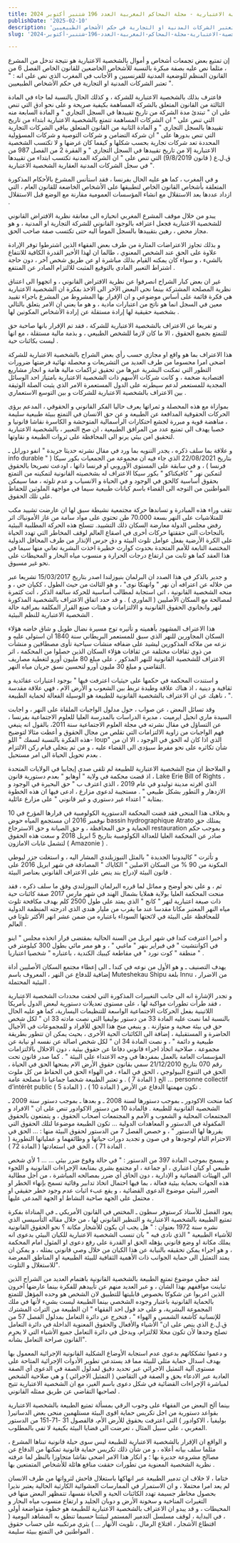```yaml
---
title: الانهار و الشخصية الاعتبارية - مجلة المحاكم المغربية العدد 196 شتنبر أكتوبر 2024
publishDate: '2025-02-10'
description: 'إن تمتيع بعض تجمعات أشخاص و أموال بالشخصية الاعتبارية هو نتيجة تدخل من المشرع ، مثلما نص عليه بصفة مبكرة بالنسبة للأشخاص الخاضعين للقانون الخاص الفصل 6 من القانون المنظم للوضعية المدنية للفرنسيين و الأجانب في المغرب الذي نص على انه : “ تعتبر الشركات المدنية او التجارية في حكم الأشخاص الطبيعيين.'
slug: 'الانهار-و-الشخصية-الاعتبارية-مجلة-المحاكم-المغربية-العدد-196-شتنبر-أكتوبر-2024'

---
```


إن تمتيع بعض تجمعات أشخاص و أموال بالشخصية الاعتبارية هو نتيجة تدخل من المشرع ، مثلما نص عليه بصفة مبكرة بالنسبة للأشخاص الخاضعين للقانون الخاص الفصل 6 من القانون المنظم للوضعية المدنية للفرنسيين و الأجانب في المغرب الذي نص على انه : " تعتبر الشركات المدنية او التجارية في حكم الأشخاص الطبيعيين ". 

فاعترف بذلك بالشخصية الاعتبارية للشركة ، و كذلك الحال بالنسبة لما جاء في المادة الثالثة من القانون المتعلق بالشركة المساهمة بكيفية صريحة و  على نحو ادق التي تنص على ان " تبتدئ مدة الشركة من تاريخ تقييدها في السجل التجاري " و المادة السابعة منه التي تنص على " ان الشركات المساهمة تتمتع بالشخصية الاعتبارية ابتداء من تاريخ تقييدها بالسجل التجاري " و المادة الثانية من القانون المتعلق بباقي الشركات التجارية التي تنص بدورها على " ان شركة التضامن و شركات التوصية و شركات المسؤولية المحددة تعد شركات تجارية بحسب شكلها و كيفما كان غرضها و لا تكتسب الشخصية الاعتبارية إلا من تاريخ تقييدها في السجل التجاري " و الفقرة 2 من الفصل 987 من ق.ل.ع ( قانون 9/8/2019) التي تنص على " ان الشركة المدنية تكتسب ابتداء من تقييدها في سجل الشركات المدنية العقارية الشخصية الاعتبارية ".

و في المغرب ، كما هو عليه الحال بفرنسا ، فقد استأنس المشرع بالأحكام المذكورة المتعلقة بأشخاص القانون الخاص لتطبيقها على الأشخاص الخاضعة للقانون العام ، التي ازداد عددها بعد الاستقلال مع انشاء المؤسسات العمومية  مقارنة مع الوضع قبل الاستقلال . 

يبدو من خلال موقف المشرع المغربي انحيازه الى معانقة نظرية الافتراض القانوني للشخصية الاعتبارية فجعل اعترافه بالوجود القانوني للشركة التجارية او المدنية ، و هو مجاز محض ، رهين بتقييدها بالسجل المومأ اليه حتى تكتسب صفة صاحب الحق.

و بذلك تجاوز الاعتراضات المثارة من طرف بعض الفقهاء الذين اشترطوا توفر الإرادة علاوة على الحق عند الشخص المعنوي ، طالما ان لهذا الأخير القدرة الكافية للانتفاع بالشيء ، و سواء كان يمكنه القيام بذلك مباشرة او عن طريق شخص آخر ، دون حاجة اشتراط التعبير المادي بالتوقيع المثبت للالتزام الصادر عن المنتفع .

غير ان بعض كبار الشراح انصرفوا عن نظرية الافتراض القانوني ، و اتجهوا الى اعتناق نظرية المصلحة المشتركة بينما نحى البعض الآخر الى الاخذ بفكرة ان الشخصية الاعتبارية هي فكرة قائمة على أساس موضوعي و ان الإقرار بها المشروط من المشرع باجراء تقييد معين في السجل انما هو ناتج من اعتبارات مادية ، و هو ما يعني ان الامر يتعلق بالتالي بشخصية حقيقية لها إرادة مستقلة عن إرادة الأشخاص المكونين لها .

و تفريعا عن الاعتراف بالشخصية الاعتبارية للشركة ، فقد تم الإقرار بانها صاحبة حق للتمتع بجميع الحقوق ، الا ما كان لازما للشخص الطبيعي ، و بذمة مالية مستقلة ، مع انها ليست بكائنات حية .

هذا الاعتراف بما هو واقع او مجازي حسب رأي بعض الشراح بالشخصية الاعتبارية للشركة اضحى امرا محسوما من طرف العديد من التشريعات و محصلة نهائية فرضتها ضرورات التطور التي تمكنت البشرية عبرها من تحقيق تراكمات مالية هامة و انجاز مشاريع اقتصادية ضخمة ، و كانت شركات الأسهم ذات الشخصية الاعتبارية بامتياز احد الوسائل المجدية للمستعمر لدعم سيطرته على الدول المستعمرة الامر الذي يثبت الصلة الوثيقة بين الاعتراف بالشخصية الاعتبارية للشركات و بين التوسع الاستعماري .

بموازاة مع هذه المحصلة و ثمراتها يعرف حاليا الفكر القانوني و الحقوقي ، المدعم برؤى الحركات الحقوقية المدافعة عن الطبيعة و عن حق الانسان في التمتع ببيئة طبيعية سليمة ، مناهضة قوية و مبررة لجشع احتكارات الرأسمالية المتوحشة و الكاسرة نقاشا قانونيا و خصبا يهدف الى تمتيع عدد من المرافق الطبيعية ، ان صح التعبير ، بالشخصية الاعتبارية  لتحقيق امن بيئي يرنو الى المحافظة على ثروات الطبيعة و نقاوتها.

و علاقة بما سلف ذكره ، يجدر التنويه بما ورد في مقال نشرته حديثا جريدة " انفو دورابل ـ info durable " بتاريخ 22/08/2021 الذي جاء فيه ان مجموعة من الجمعيات بكور سيكا ( فرنسا ) ، و في سابقة على المستوى الأوروبي او فرنسا ذاتها ، اودعت تصريحا بالحقوق لتمكين نهر " كافيكتاكو " بكور سيكا الاعتراف له بشخصيته القانونية لتمكينه من التمتع بحقوق أساسية كالحق في الوجود و في الحياة و الانسياب و عدم تلوثه ، مما سيمكن المواطنين من التوجه الى القضاء باسم كيانات طبيعية سيما في مواجهة الملوثين للحفاظ على تلك الحقوق.

تقف وراء هذه المبادرة و تساندها حركة مجتمعية نشيطة سبق لها ان عارضت تشييد مكب للمتلاشيات على النهر بسعة 70.000 طن تحتوي على مواد سامة من غاز الأمونياك اثر رفض مجلس الدولة معارضة السكان ذلك التشييد.
تتسلح هذه الحركة المطلبية البيئية بالنجاحات التي حققتها حركات أخرى في اصقاع العالم لوقف المخاطر التي تهدد الحياة على الكرة الأرضية بفعل عوامل تلوث البيئة و دق جرس الإنذار من طرف المحافل الدولية المختصة التابعة للأمم المتحدة بحدوث كوارث خطيرة اخذت البشرية تعاني منها سيما في هذا العقد كما هو ثابت من ارتفاع درجات الحرارة و منسوب مياه البحار و المحيطات على نحو غير مسبوق. 

و جدير بالذكر في هذا الصدد ان البرلمان بنيوزلندا اصدر بتاريخ 15/03/2017 تشريعا عبر من خلاله عن اعترافه أن نهر " وانهنكا نوى" ، و هو الثالث من حيث الطول ، ككيان حي ، و منحه الشخصية القانونية ، اتى استجابة لمطالب أساسية للحركة سالفة الذكر ، أتت كثمرة لمصالحة مع السكان الأصليين ( الماوري ) .
 و قد حدد اتفاق الاعتراف بالشخصية المذكورة لنهر وانجانوي الحقوق القانونية و الالتزامات و هيئات صنع القرار المكلفة بمراقبة حالة الشخصية الاعتبارية للنظم البيئية .

هذا الاعتراف المشهود بأهميته و تأثيره توج مسيرة نضال طويل و شاق خاضه هؤلاء السكان المجاورين للنهر الذي سبق للمستعمر البريطاني سنة 1840 ان استولى عليه و نزعه من ملاكه المذكورين ليشيد على ضفافه منشأت سياحية تأوى مصطافين و منشأت من ذوي ثقافات مختلفة عن ثقافات هؤلاء السكان الذين حصلوا من المحكمة ، اثر الاعتراف للشخصية القانونية للنهر المذكور ، على مبلغ 80 مليون أورو لتغطية مصاريف التقاضي و مبلغ 30 مليون أورو لتحسين نسق جريان مياه النهر.

 و استندت المحكمة في حكمها على حيثيات اعترفت فيها " بوجود اعتبارات عقائدية و ثقافية و دينية ، اذ هناك علاقة وطيدة تربط بين الشعوب و الأرض الام ، فهي علاقة مقدسة ، ناهيك عن ان الاعتراف بالشخصية القانونية للطبيعة هو الوسيلة الفعالة لحماية الطبيعة ".

وقد تسائل البعض ، عن صواب ، حول مدلول الواجبات الملقاة على النهر ، و اجابت السيدة ماري انجيل ايرميت ، مديرة الدراسات بالمدرسة العليا للعلوم الاجتماعية بفرنسا ، عن التساؤل في مقال نشرته في مجلة العلوم الاجتماعية سنة 2011، بالقول انه ينبغي فهم الواجبات من زاوية الالتزامات التي تقلص من مجال الحقوق و أعطت مثالا لتوضيح هذه الفكرة بالنسبة لسمك " اللو- loup" الذي اذا كان له الحق في الوجود ، الا ان من شأن تكاثره على نحو مفرط سيؤدي الى القضاء عليه ، و من ثم يتجلى قيام ركن الالتزام بعدم تحويل الحياة الى امر مستحيل .

و الملاحظ ان منح الشخصية الاعتبارية للطبيعة لم تلقى صدى إيجابيا في الولايات المتحدة ، اذ قضت محكمة في ولاية " أوهايو " بعدم دستورية قانون Lake Erie Bill of Rights  ، الذي اقرته مدينة توليدو في عام 2019 ، الذي اعترف ب " حق البحيرة في الوجود و الازدهار و التطور بشكل طبيعي " . مستجيبة لدعوى مزارع ، 
ادعى فيها ان هذه الخطوة بمثابة " اعتداء غير دستوري و غير قانوني " على مزارع عائلية.

 و بخلاف هذا المنحى فقد قضت المحكمة الدستورية الكولومبية في قرارها المؤرخ في 10 نوفمبر 2016 ان مستجمع المياه حوض bassin hydrographique Atrato   يمتلك حق الحماية و حق المحافظة ، و حق الصيانة و حق الاسترجاع restauration   و بموجب حكم صادر عن المحكمة العليا للعدالة الكولومبية بتاريخ 5 ابريل 2018 و سعت هذه الحقوق لتشمل غابات الامازون ( Amazonie ) .

و تأثرت " كاليدونيا الجديدة " بالمثل النيوزيلندي المشار اليه ، و استغلت جزر ليوطي المكونة من 90 % من السكان الاصلين " الكاياك " المصادقة في شهر ابريل 2016  على قانون البيئة لإدراج بند ينص على الاعتراف القانوني بعناصر البيئة .

ثم ، و على نحو أوضح و مماثل لما قرره البرلمان النيوزلندي وفق ما سلف ذكره ، فقد منحت المحكمة العليا بولاية هملايا بشمال الهند في شهر مارس 2017 صفة كائنات حية ذات صبغة اعتبارية لنهر " كانج " الذي يمتد على طول 2500 كلم بهدف مكافحة تلوث مياه النهر المعتبر مكانا مقدسا عند ما يقرب من مليار هندي الذي ادرجته المنظمة الدولية للمحافظة على البيئة في لائحتها السوداء باعتباره من ضمن عشر انهر الأكثر تلوثا في العالم .

و أخيرا اعترفت كندا في شهر ابريل من السنة الحالية بمقتضى قرار اتخذه مجلس " اينو في اكوانتشيت " في فبراير بنهر " ماغبي " ، و هو ممر مائي بطول 300 كيلومتر في منطقة " كوت نورد " في مقاطعة كيبيك الكندية ، باعتباره " شخصيا اعتباريا " .

يهدف التصنيف ـ و هو الأول من نوعه في كندا ـ الى إعطاء مجتمع السكان الأصليين أداة إضافية للدفاع عن النهر ، المعروف باسم Muteshekau Shipu  بلغة Innu  ، من الاضرار البيئية المحتملة . 

و تجدر الإشارة انه الى جانب التغييرات المذكورة التي لحقت محددات الشخصية الاعتبارية ، فقد طرأت تطورات مواكبة لها ، على مستوى تعديلات دستورية لبعض الدول بأمريكا اللاتينية بفعل الحركات الاجتماعية الواسعة للتنظيمات اليسارية، كما هو عليه الحال بالنسبة لما نصت عليه المادة 33 من دستور بوليفيا التي نصت مادته 33 ان " لكل شخص حق في بيئة صحية و متوازنة . و ينبغي منح هذا الحق للأفراد و للمجموعات في الأجيال الحاضرة و المستقبلية ، إضافة الى الكائنات الحية الأخرى ، بحيث يمكن ان تتطور بطريقة طبيعية و دائمة " ، و نصت المادة 34 ان " لكل شخص اصالة عن نفسه او نيابة عن مجموعة ، صلاحية اتخاذ اجراء قانوني دفاعا عن حقوق بيئية ، دون الاخلال بالالتزامات المؤسسات العامة بالعمل بمفردها في وجه الاعتداء على البيئة " . كما صدر قانون تحت رقم 070 بتاريخ 21/12/2010 سمي بقانون حقوق الأرض الام يمنحها الحق في الحياة ، الحق في التنوع البيولوجي ، الحق في الماء ، في الهواء الحق في الحفاظ من كل ملوث ... الخ ( المادة 7 ) . و تعتبر الطبيعة شخصا جماعيا ذا مصلحة عامة personne collectif d’intérêt public ( المادة 5 ) ، تكون مهمتها الدفاع عن الأرض ( المادة 10 ) . 

كما منحت الاكودور ـ بموجب دستورها لسنة 2008  ـ و بعدها ـ بموجب دستور سنة 2009 ـ الشخصية القانونية للطبيعة . فالمادة 10 من دستور الاكوادور تنص على ان " الافراد و المجتمعات المحلية و الشعوب و الأمم و المجتمعات أصحاب الحقوق ، و يتمتعون بالحقوق المكفولة في الدستور و المعاهدات الدولية ... تكون الطبيعة موضوعا لتلك الحقوق التي يقررها لها الدستور " ، و خصص الفصل 7 من الدستور لحقوق البيئة منها : ... الحق في الاحترام التام لوجودها و في صون و تجديد دورات حياتها و وظائفهما و عملياتها التطورية ( المادة 71 ) ، الحق في استعادتها ( المادة 72 ) . 

و يسمح بموجب المادة 397 من الدستور : " في حالة وقوع ضرر بيئي ... ... 1 لأي شخص طبيعي او كيان اعتباري ، او جماعة ، او مجتمع بشري بمتابعة الإجراءات القانونية و اللجوء الى الهيئات القضائية و الإدارية ، دون الحاق أي ضرر بمصالحه المباشرة ، من أجل مطالبة هذه الجهات بحماية بيئية فعالة ، بما فيها احتمال اتخاذ تدابير وقائية تسمح بإنهاء الخطر او الضرر البيئي موضوع الدعوى القضائية ، و يقع عبء اثبات عدم وجود خطر حقيقي او محتمل على الجهة صاحبة النشاط او الجهة المدعى عليها .   

يعود الفضل للأستاذ كرستوفر سطون ـ المختص في القانون الأمريكي ـ في المناداة بفكرة تمتيع الطبيعة بالشخصية الاعتبارية و التنظير القانوني لها ، من خلال مقاله التأسيسي الذي نشره سنة 1972 بعنوان : " هل يجب ان يكون للأشجار مكانة ؟ نحو الحقوق القانونية للأشياء الطبيعية  " الذي نادى فيه " بان تنسب الشخصية الاعتبارية للكيان البيئي بدعوى انه يملك مكانة او وضع قانوني يؤهله الحق او القدرة على رفع دعوى او المثول امام المحكمة ، و هو اجراء يمكن تحقيقه بالنيابة عن هذا الكيان من خلال وصي قانوني يمثله ، و يمكن ان يمتد التمثيل الى حماية الجوانب ذات الأهمية الثقافية للبيئة الطبيعية او المناطق المعرضة للاستغلال و التلوث". 

لقد حظي موضوع تمتيع الطبيعة بالشخصية القانونية باهتمام العديد من الشراح الذين تباينت مواقفهم بهذا الشأن ، و عبر العديد منهم عن تأييدهم للفكرة بينما عارضها آخرون الذين اعربوا عن شكوكا بخصوص قابليتها للتطبيق لان الشخص هو وحده المؤهل للتمتع بالحماية القانونية باعتبار وجوده الشخصي بينما الطبيعة ليست بشيء لأنها في ملك المجموعة البشرية، و على حد قول احد الفقهاء " ان الطبيعة من التراث المشترك للإنسانية كأشعة الشمس و الهواء " ،  فتخرج عن دائرة التعامل بمدلول الفصل 57 من ق.ل.ع الذي ينص على ان" الأشياء والأفعال والحقوق المعنوية الداخلة في دائرة التعامل تصلح وحدها لأن تكون محلا للالتزام، 
ويدخل في دائرة التعامل جميع الأشياء التي لا يحرم القانون صراحة التعامل بشأنه". 

و دعموا تشككاتهم بدعوى عدم استجابة الأوضاع الشكلية القانونية الإجرائية المعمول بها بهدف اسدال حماية مثلى للبيئة مما قد يستدعي تطوير الأدوات الإجرائية المتاحة على مستوى آلية التمثيل الاجرائي عبر تحديد دقيق لمدلول الصفة في الدعوى أي الصفة العادية عبر الادعاء بحق و الصفة في التقاضي ( التمثيل الاجرائي ) و هي صلاحية الشخص لمباشرة الإجراءات القضائية في شكل دعوى باسم الغير، مع ان الشخصية الاعتبارية تتيح لصاحبها  التقاضي عن طريق ممثله القانوني .  

بينما ألح البعض من الفقهاء على وجوب الرقي بمسألة تمتيع الطبيعة بالشخصية الاعتبارية بقواعد دستورية من اجل تكريس حماية اقوى البيئة مستلهمين منحى بعض الدساتير( بوليفيا ، الاكوادور ) التي اعترفت بحقوق للأرض الأم، فالفصول 31 -71-151 من الدستور المغربي ، على سبيل المثال ، تعرضت الى قضايا البيئة بكيفية لا تفي بالمطلوب.

و الواقع ان الإقرار بالشخصية الاعتبارية للطبيعة ليس سوى حيلة قانونية تبناها المشرع ، مثلما سلف بيانه أعلاه ، و من شأن ذلك تكريس حماية قانونية تمكنها من الدفاع عن مصالح مشروعة جديرة بها ؛ و انكار هذا الامر اضحى نقاشا متجاوزا بالنظر لما عرفته نظرية الشخصية المعنوية من تطورات حققت منافع هائلة للأشخاص المتمتعين بها .

ختاما ، لا خلاف ان تدمير الطبيعة عبر انهاكها باستغلال فاحش لثرواتها من طرف الانسان لم يعد امرا محتملا ، و ان الاستمرار في الممارسات العشوائية الكارثية الحالية يعتبر نذيرا بحصول مخاطر جسيمة تهدد الكائنات الحية و الحياة نفسها، تتمظهر البعض منها في التغيرات المناخية و سخونة الأرض و دوبان الجليد و ارتفاع منسوب مياه البحار و المحيطات ، و قد يبدو ان الاعتراف بالشخصية الاعتبارية للطبيعة هو خطوة متواضعة أولى ، في البداية ، لوقف مسلسل التدمير المستمر لبيئتنا حسبما تنطق به المشاهد اليومية ( اقتطاع الأشجار ، اقتلاع الرمال ، تلويث الأنهار ... ) يثري مرتكبيه على حساب حقوق المواطنين في التمتع ببيئة سليمة .

